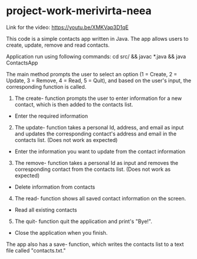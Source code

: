 # project-work-merivirta-neea



Link for the video:
https://youtu.be/XMKVap3D1qE



This code is a simple contacts app written in Java. The app allows users to create, update, remove and read contacts.

Application run using following commands: cd src/ && javac *.java && java ContactsApp

The main method prompts the user to select an option (1 = Create, 2 = Update, 3 = Remove, 4 = Read, 5 = Quit), and based on the user's input, the corresponding function is called. 

1. The create- function prompts the user to enter information for a new contact, which is then added to the contacts list. 
 - Enter the required information

2. The update- function takes a personal Id, address, and email as input and updates the corresponding contact's address and email in the contacts list. (Does not work as expected)
 - Enter the information you want to update from the contact information 

3. The remove- function takes a personal Id as input and removes the corresponding contact from the contacts list. (Does not work as expected)
 - Delete information from contacts

4. The read- function shows all saved contact information on the screen.
 - Read all existing contacts

5. The quit- function quit the application and print's "Bye!".
 - Close the application when you finish.

The app also has a save-  function, which writes the contacts list to a text file called "contacts.txt."
